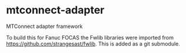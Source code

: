 # mtconnect-adapter

MTConnect adapter framework

To build this for Fanuc FOCAS the Fwlib libraries were imported from https://github.com/strangesast/fwlib. This is added as
a git submodule.
